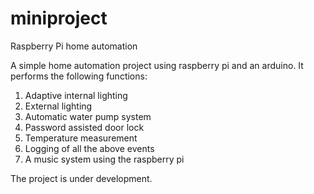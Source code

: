 miniproject
===========

Raspberry Pi home automation

A simple home automation project using raspberry pi and an arduino.
It performs the following functions:
1) Adaptive internal lighting
2) External lighting
3) Automatic water pump system
4) Password assisted door lock
5) Temperature measurement
6) Logging of all the above events
7) A music system using the raspberry pi


The project is under development.
